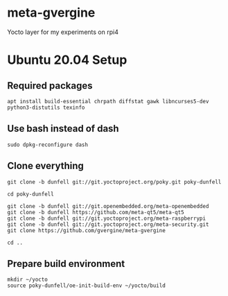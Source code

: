 # meta-gvergine
Yocto layer for my experiments on rpi4

# Ubuntu 20.04 Setup

## Required packages
```apt install build-essential chrpath diffstat gawk libncurses5-dev python3-distutils texinfo``` 

## Use bash instead of dash
```sudo dpkg-reconfigure dash```

## Clone everything
```
git clone -b dunfell git://git.yoctoproject.org/poky.git poky-dunfell

cd poky-dunfell

git clone -b dunfell git://git.openembedded.org/meta-openembedded
git clone -b dunfell https://github.com/meta-qt5/meta-qt5
git clone -b dunfell git://git.yoctoproject.org/meta-raspberrypi
git clone -b dunfell git://git.yoctoproject.org/meta-security.git
git clone https://github.com/gvergine/meta-gvergine

cd ..
```

## Prepare build environment
```
mkdir ~/yocto
source poky-dunfell/oe-init-build-env ~/yocto/build
```
